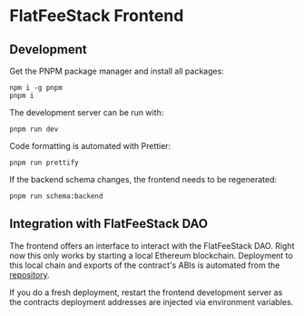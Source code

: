 # FlatFeeStack Frontend

## Development

Get the PNPM package manager and install all packages:

```shell
npm i -g pnpm
pnpm i
```

The development server can be run with:

```shell
pnpm run dev
```

Code formatting is automated with Prettier:

```shell
pnpm run prettify
```

If the backend schema changes, the frontend needs to be regenerated:

```shell
pnpm run schema:backend
```

## Integration with FlatFeeStack DAO

The frontend offers an interface to interact with the FlatFeeStack DAO. Right now this only works by starting a local Ethereum blockchain. Deployment to this local chain and exports of the contract's ABIs is automated from the [repository](https://github.com/flatfeestack/daa).

If you do a fresh deployment, restart the frontend development server as the contracts deployment addresses are injected via environment variables.
